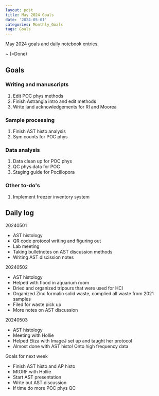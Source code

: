 ```yaml
---
layout: post
title: May 2024 Goals
date: '2024-05-01'
categories: Monthly_Goals
tags: Goals
---
```


May 2024 goals and daily notebook entries. 

~ (=Done)

## Goals  

### Writing and manuscripts 
              
1. Edit POC phys methods
2. Finish Astrangia intro and edit methods
3. Write land acknowledgements for RI and Moorea

### Sample processing

1. Finish AST histo analysis
2. Sym counts for POC phys

### Data analysis

1. Data clean up for POC phys
2. QC phys data for POC
3. Staging guide for Pocillopora

### Other to-do's

1. Implement freezer inventory system
 

## Daily log 


20240501

- AST histology
- QR code protocol writing and figuring out
- Lab meeting 
- Taking bulletnotes on AST discussion methods
- Writing AST discission notes

20240502

- AST histology
- Helped with flood in aquarium room
- Dried and organized tripours that were used for HCl
- Organized Zinc formalin solid waste, complied all waste from 2021 samples
- Filed for waste pick up
- More notes on AST discussion

20240503

- AST histology
- Meeting with Hollie
- Helped Eliza with ImageJ set up and taught her protocol
- Almost done with AST histo! Onto high frequency data

Goals for next week

- Finish AST histo and AP histo
- MtORF with Hollie
- Start AST presentation
- Write out AST discussion
- If time do more POC phys QC